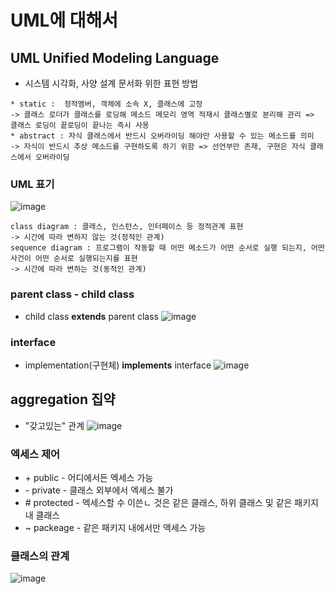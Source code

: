 # UML에 대해서

## UML Unified Modeling Language
- 시스템 시각화, 사양 설계 문서화 위한 표현 방법
```
* static :  정적멤버, 객체에 소속 X, 클래스에 고정
-> 클래스 로더가 클래스를 로딩해 메소드 메모리 영역 적재시 클래스별로 분리해 관리 => 클래스 로딩이 끝로딩이 끝나는 즉시 사용
* abstract : 자식 클래스에서 반드시 오버라이딩 해야만 사용할 수 있는 메소드를 의미
-> 자식이 반드시 추상 메소드를 구현하도록 하기 위함 => 선언부만 존재, 구현은 자식 클래스에서 오버라이딩
```
### UML 표기

![image](https://github.com/suzieep/TIL/assets/61377122/3b98a1f7-b2e3-428e-b5e7-1ecd97a3cf3b)
```
class diagram : 클래스, 인스턴스, 인터페이스 등 정적관계 표현
-> 시간에 따라 변하지 않는 것(정적인 관계)
sequence diagram : 프로그램이 작동할 때 어떤 메소드가 어떤 순서로 실행 되는지, 어떤 사건이 어떤 순서로 실행되는지를 표현
-> 시간에 따라 변하는 것(동적인 관계)
```

### parent class - child class
- child class **extends** parent class
![image](https://github.com/suzieep/TIL/assets/61377122/f72a8086-d22c-4b39-aeaa-99adc6a1284c)

### interface
- implementation(구현체) **implements** interface
![image](https://github.com/suzieep/TIL/assets/61377122/d9c9a69a-bedd-4b8b-aede-f0af2801b39c)

## aggregation 집약
- "갖고있는" 관계
![image](https://github.com/suzieep/TIL/assets/61377122/087a00db-3c47-4856-9806-c5788e82da38)


### 엑세스 제어
- \+ public - 어디에서든 엑세스 가능
- \- private - 클래스 외부에서 엑세스 불가
- \# protected - 엑세스할 수 이쓴ㄴ 것은 같은 클래스, 하위 클래스 및 같은 패키지 내 클래스
- ~ packeage - 같은 패키지 내에서만 액세스 가능

### 클래스의 관계
![image](https://github.com/suzieep/TIL/assets/61377122/67d0dc43-5363-458f-9704-739d0ac78084)